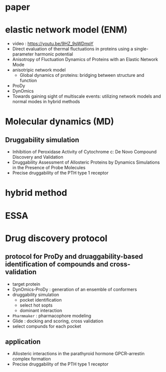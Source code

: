# paper
# elastic network model (ENM)
  - video : https://youtu.be/9HZ_9sWDmpY
  - Direct evaluation of thermal fluctuations in proteins using a single-parameter harmonic potential
  - Anisotropy of Fluctuation Dynamics of Proteins with an Elastic Network Mode
  - anisotripic network model 
    - Global dynamics of proteins: bridging between structure and function
  - ProDy
  - DynOmics
  - Towards gaining sight of multiscale events: utilizing network models and normal modes in hybrid methods
# Molecular dynamics (MD)
## Druggability simulation
  - Inhibition of Peroxidase Activity of Cytochrome c: De Novo Compound Discovery and Validation
  - Druggability Assessment of Allosteric Proteins by Dynamics Simulations in the Presence of Probe Molecules
  - Precise druggability of the PTH type 1 receptor

# hybrid method
# ESSA 

# Drug discovery protocol
## protocol for ProDy and druaggability-based identification of compounds and cross-validation
  - target protein
  - DynOmics-ProDy : generation of an ensemble of conformers
  - druggability simulation
    - pocket identification
    - select hot sopts
    - dominant interaction
  - `Pharmmaker` : pharmacophore modeling
  - Glide : docking and scoring, cross validation
  - select compunds for each pocket
## application
- Allosteric interactions in the parathyroid hormone GPCR–arrestin complex formation
- Precise druggability of the PTH type 1 receptor
